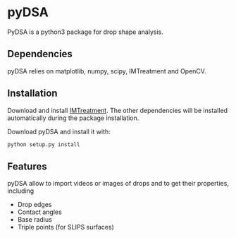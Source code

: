 # pyDSA

PyDSA is a python3 package for drop shape analysis.

## Dependencies

pyDSA relies on matplotlib, numpy, scipy, IMTreatment and OpenCV.

## Installation

Download and install [IMTreatment](https://framagit.org/gabylaunay/IMTreatment).
The other dependencies will be installed automatically during the package installation.

Download pyDSA and install it with:
```bash
python setup.py install
```

## Features
 
pyDSA allow to import videos or images of drops and to get their properties, including

  - Drop edges
  - Contact angles
  - Base radius
  - Triple points (for SLIPS surfaces)
